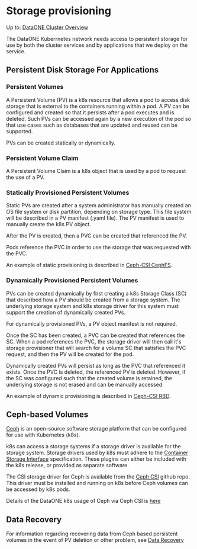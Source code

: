 # Storage provisioning

Up to: [DataONE Cluster Overview](../cluster-overview.md)

The DataONE Kuberrnetes network needs access to persistent storage for use by both the cluster services and by applications that we deploy on the service. 

## Persistent Disk Storage For Applications

### Persistent Volumes

A Persistent Volume (PV) is a k8s resource that allows a pod to access disk storage that is external to the containers running within a pod. A PV can be configured and created so that it persists after a pod executes and is deleted. Such PVs can be accessed again by a new execution of the pod so that use cases such as databases that are updated and reused can be supported.

PVs can be created statically or dynamically.

### Persistent Volume Claim

A Persistent Volume Claim is a k8s object that is used by a pod to request the use of a PV.

### Statically Provisioned Persistent Volumes

Static PVs are created after a system administrator has manually created an OS file system or disk partition, depending on storage type. This file system will be described in a PV manifest (.yaml file). The PV manifest is used to manually create the k8s PV object.

After the PV is created, then a PVC can be created that referenced the PV. 

Pods reference the PVC in order to use the storage that was requested with the PVC.

An example of static provisioning is described in [Ceph-CSI CephFS](./Ceph/Ceph-CSI-CephFS.md).

### Dynamically Provisioned Persistent Volumes

PVs can be created dynamically by first creating a k8s Storage Class (SC) that described how a PV should be created from a storage system. The underlying storage system and k8s storage driver for this system must support the creation of dynamically created PVs.

For dynamically provisioned PVs, a PV object manifest is not required.

Once the SC has been created, a PVC can be created that references the SC. When a pod references the PVC, the storage driver will then call it's storage provisioner that will search for a volume SC that satisfies the PVC request, and then the PV will be created for the pod.

Dynamically created PVs will persist as long as the PVC that referenced it exists. Once the PVC is deleted, the referenced PV is deleted. However, if the SC was configured such that the created volume is retained, the underlying storage is not erased and can be manually accessed.

An example of dynamic provisioning is described in [Ceph-CSI RBD](./Ceph/Ceph-CSI-RBD.md). 

## Ceph-based Volumes

[Ceph](https://docs.ceph.com/en/pacific/rados/index.html) is an open-source software storage platform that can be configured for use with Kubernetes (k8s).

k8s can access a storage systems if a storage driver is available for the storage system. Storage drivers used by k8s must adhere to the [Container Storage Interface](https://kubernetes.io/blog/2019/01/15/container-storage-interface-ga/) specification. These plugins can either be included with the k8s release, or provided as separate software.

The CSI storage driver for Ceph is available from the [Ceph CSI](https://github.com/ceph/ceph-csi) github repo. This driver must be installed and running on k8s before Ceph volumes can be accessed by k8s pods.

Details of the DataONE k8s usage of Ceph via Ceph CSI is [here](./Ceph/Ceph-CSI.md)

## Data Recovery

For information regarding recovering data from Ceph based persistent volumes in the event of PV deletion or other problem, see [Data Recovery](./data-recovery.md)



